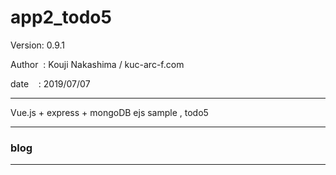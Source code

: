 ﻿# app2_todo5

 Version: 0.9.1

 Author  : Kouji Nakashima / kuc-arc-f.com

 date    : 2019/07/07

***
Vue.js + express + mongoDB  ejs sample , todo5

***
### blog

***

